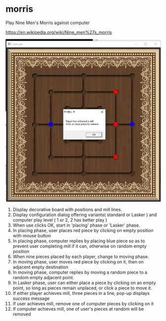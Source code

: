 # morris
Play Nine Men's Morris against computer

https://en.wikipedia.org/wiki/Nine_men%27s_morris

![screenshot](https://github.com/JamesBremner/morris/blob/master/doc/Capture.PNG)

1. Display decorative board with positions and mill lines.
1. Display configuration dialog offering variants( standard or Lasker ) and computer play level ( 1 or 2, 2 has better play )
1. When use clicks OK, start in 'placing' phase or 'Lasker' phase.
1. In placing phase, user places red piece by clicking on empty position with mouse button
2. In placing phase, computer replies by placing blue piece so as to prevent user completing mill if it can, otherwise on random empty position
1. When nine pieces placed by each player, change to moving phase.
1. In moving phase, user moves red piece by clicking on it, then on adjacent empty destination
1. In moving phase, computer replies by moving a random piece to a random empty adjacent point.
1. In Lasker phase, user can either place a piece by clicking on an empty point, so long as pieces remain unplaced, or click a piece to move it.
3. If either player achieves mill, three pieces in a line, pop-up displays success message
1. If user achieves mill, remove one of computer pieces by clicking on it
1. If computer achieves mill, one of user's pieces at random will be removed
